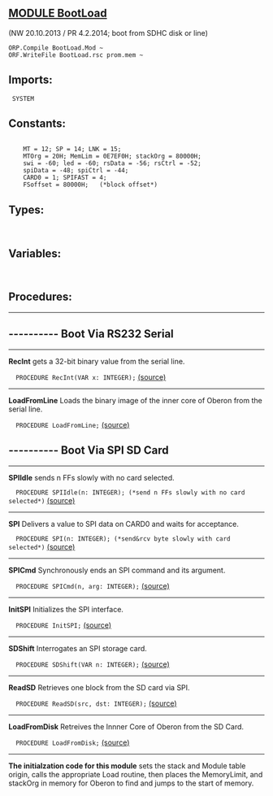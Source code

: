 
## [MODULE BootLoad](https://github.com/io-core/Bootloaders/blob/main/BootLoad.Mod)

(NW 20.10.2013 / PR 4.2.2014; boot from SDHC disk or line)

    ORP.Compile BootLoad.Mod ~
    ORF.WriteFile BootLoad.rsc prom.mem ~ 


  ## Imports:
` SYSTEM`

## Constants:
```
 
    MT = 12; SP = 14; LNK = 15;
    MTOrg = 20H; MemLim = 0E7EF0H; stackOrg = 80000H;
    swi = -60; led = -60; rsData = -56; rsCtrl = -52;
    spiData = -48; spiCtrl = -44;
    CARD0 = 1; SPIFAST = 4;
    FSoffset = 80000H;   (*block offset*)
```
## Types:
```


```
## Variables:
```


```
## Procedures:
---
## ---------- Boot Via RS232 Serial
---
**RecInt** gets a 32-bit binary value from the serial line.

`  PROCEDURE RecInt(VAR x: INTEGER);` [(source)](https://github.com/io-core/Bootloaders/blob/main/BootLoad.Mod#L54)

---
**LoadFromLine** Loads the binary image of the inner core of Oberon from the serial line.

`  PROCEDURE LoadFromLine;` [(source)](https://github.com/io-core/Bootloaders/blob/main/BootLoad.Mod#L68)

## ---------- Boot Via SPI SD Card
---
**SPIIdle** sends n FFs slowly with no card selected.

`  PROCEDURE SPIIdle(n: INTEGER); (*send n FFs slowly with no card selected*)` [(source)](https://github.com/io-core/Bootloaders/blob/main/BootLoad.Mod#L86)

---
**SPI** Delivers a value to SPI data on CARD0 and waits for acceptance.

`  PROCEDURE SPI(n: INTEGER); (*send&rcv byte slowly with card selected*)` [(source)](https://github.com/io-core/Bootloaders/blob/main/BootLoad.Mod#L97)

---
**SPICmd** Synchronously ends an SPI command and its argument.

`  PROCEDURE SPICmd(n, arg: INTEGER);` [(source)](https://github.com/io-core/Bootloaders/blob/main/BootLoad.Mod#L106)

---
**InitSPI** Initializes the SPI interface.

`  PROCEDURE InitSPI;` [(source)](https://github.com/io-core/Bootloaders/blob/main/BootLoad.Mod#L122)

---
**SDShift** Interrogates an SPI storage card.

`  PROCEDURE SDShift(VAR n: INTEGER);` [(source)](https://github.com/io-core/Bootloaders/blob/main/BootLoad.Mod#L143)

---
**ReadSD** Retrieves one block from the SD card via SPI.

`  PROCEDURE ReadSD(src, dst: INTEGER);` [(source)](https://github.com/io-core/Bootloaders/blob/main/BootLoad.Mod#L155)

---
**LoadFromDisk** Retreives the Innner Core of Oberon from the SD Card.

`  PROCEDURE LoadFromDisk;` [(source)](https://github.com/io-core/Bootloaders/blob/main/BootLoad.Mod#L173)

---
**The initialzation code for this module** sets the stack and Module table origin, 
calls the appropriate Load routine, then places the MemoryLimit, and stackOrg in memory for Oberon to find and jumps to the start of memory.


